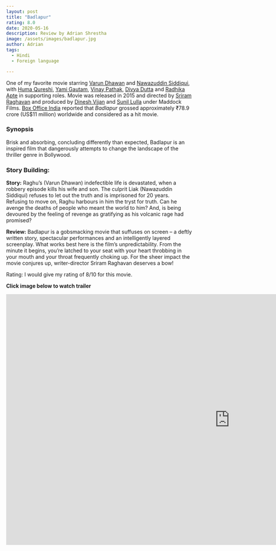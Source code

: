 ```yaml
---
layout: post
title: "Badlapur"
rating: 8.0
date: 2020-05-16
description: Review by Adrian Shrestha	
image: /assets/images/badlapur.jpg
author: Adrian
tags:
  - Hindi
  - Foreign language

---
```


One of my favorite movie starring [Varun Dhawan](https://en.wikipedia.org/wiki/Varun_Dhawan) and [Nawazuddin Siddiqui](https://en.wikipedia.org/wiki/Nawazuddin_Siddiqui), with [Huma Qureshi](https://en.wikipedia.org/wiki/Huma_Qureshi_(actress)), [Yami Gautam](https://en.wikipedia.org/wiki/Yami_Gautam), [Vinay Pathak](https://en.wikipedia.org/wiki/Vinay_Pathak), [Divya Dutta](https://en.wikipedia.org/wiki/Divya_Dutta) and [Radhika Apte](https://en.wikipedia.org/wiki/Radhika_Apte) in supporting roles. Movie was released in 2015 and directed by [Sriram Raghavan](https://en.wikipedia.org/wiki/Sriram_Raghavan) and produced by [Dinesh Vijan](https://en.wikipedia.org/wiki/Dinesh_Vijan) and [Sunil Lulla](https://en.wikipedia.org/wiki/Sunil_Lulla) under Maddock Films. [Box Office India](https://en.wikipedia.org/wiki/Box_Office_India) reported that *Badlapur* grossed approximately ₹78.9 crore (US$11 million) worldwide and considered as a hit movie. 

### Synopsis

Brisk and absorbing, concluding differently than expected, Badlapur is an inspired film that dangerously attempts to change the landscape of the thriller genre in Bollywood.

### Story Building:

**Story:** Raghu’s (Varun Dhawan) indefectible life is devastated, when a robbery episode kills his wife and son. The culprit Liak (Nawazuddin Siddiqui) refuses to let out the truth and is imprisoned for 20 years. Refusing to move on, Raghu harbours in him the tryst for truth. Can he avenge the deaths of people who meant the world to him? And, is being devoured by the feeling of revenge as gratifying as his volcanic rage had promised?

**Review:** Badlapur is a gobsmacking movie that suffuses on screen – a deftly written story, spectacular performances and an intelligently layered screenplay. What works best here is the film’s unpredictability. From the minute it begins, you’re latched to your seat with your heart throbbing in your mouth and your throat frequently choking up. For the sheer impact the movie conjures up, writer-director Sriram Raghavan deserves a bow!

Rating: I would give my rating of 8/10 for this movie.  

****Click image below to watch trailer****

<iframe width="1211" height="681" src="https://www.youtube.com/embed/9KEoZanqlOE" frameborder="0" allow="accelerometer; autoplay; encrypted-media; gyroscope; picture-in-picture" allowfullscreen></iframe>







<div align="center">

